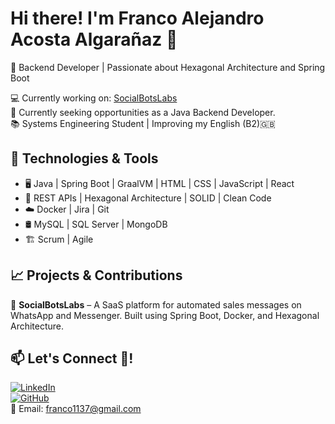 # Hi there! I'm Franco Alejandro Acosta Algarañaz 👋  
🎯 Backend Developer | Passionate about Hexagonal Architecture and Spring Boot  

💻 Currently working on: [SocialBotsLabs](https://github.com/DrakoBito)  
🚀 Currently seeking opportunities as a Java Backend Developer.  
📚 Systems Engineering Student | Improving my English (B2)🇬🇧  

## 🔧 Technologies & Tools  
- 🖥️ Java | Spring Boot | GraalVM | HTML | CSS | JavaScript | React
- 🔌 REST APIs | Hexagonal Architecture | SOLID | Clean Code  
- ☁️ Docker | Jira | Git  
- 🛢️ MySQL | SQL Server | MongoDB  
- 🏗️ Scrum | Agile  

## 📈 Projects & Contributions  
🔹 **SocialBotsLabs** – A SaaS platform for automated sales messages on WhatsApp and Messenger. Built using Spring Boot, Docker, and Hexagonal Architecture.  

## 📫 Let's Connect 🫡!  
[![LinkedIn](https://img.shields.io/badge/LinkedIn-Profile-blue?style=flat&logo=linkedin)](https://bo.linkedin.com/in/franco-alejandro-acosta-algara%C3%B1az-98b130346)  
[![GitHub](https://img.shields.io/badge/GitHub-Profile-black?style=flat&logo=github)](https://github.com/DrakoBito)  
📧 Email: franco1137@gmail.com
